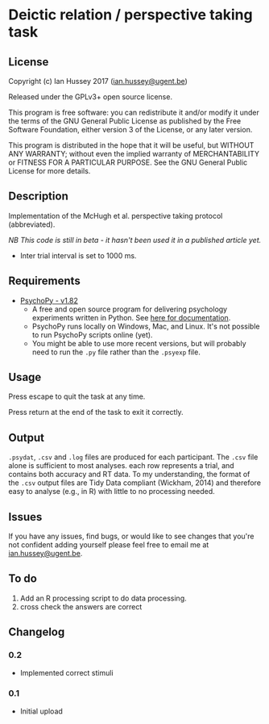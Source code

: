 # Deictic relation / perspective taking task

## License

Copyright (c) Ian Hussey 2017 (ian.hussey@ugent.be)

Released under the GPLv3+ open source license. 

This program is free software: you can redistribute it and/or modify it under the terms of the GNU General Public License as published by the Free Software Foundation, either version 3 of the License, or any later version.

This program is distributed in the hope that it will be useful, but WITHOUT ANY WARRANTY; without even the implied warranty of MERCHANTABILITY or FITNESS FOR A PARTICULAR PURPOSE. See the GNU General Public License for more details.
## Description
Implementation of the McHugh et al. perspective taking protocol (abbreviated).

*NB This code is still in beta - it hasn't been used it in a published article yet.*

- Inter trial interval is set to 1000 ms.

## Requirements
- [PsychoPy - v1.82](https://github.com/psychopy/psychopy/releases/tag/r1.82.02)
  - A free and open source program for delivering psychology experiments written in Python. See [here for documentation](http://www.psychopy.org/documentation.html).
  - PsychoPy runs locally on Windows, Mac, and Linux. It's not possible to run PsychoPy scripts online (yet).
  - You might be able to use more recent versions, but will probably need to run the `.py` file rather than the `.psyexp` file.


## Usage

Press escape to quit the task at any time.

Press return at the end of the task to exit it correctly.

## Output
`.psydat`, `.csv` and `.log` files are produced for each participant. The `.csv` file alone is sufficient to most analyses. each row represents a trial, and contains both accuracy and RT data. To my understanding, the format of the `.csv` output files are Tidy Data compliant (Wickham, 2014) and therefore easy to analyse (e.g., in R) with little to no processing needed.

## Issues 
If you have any issues, find bugs, or would like to see changes that you're not confident adding yourself please feel free to email me at [ian.hussey@ugent.be](mailto:ian.hussey@ugent.be). 

## To do 
1. Add an R processing script to do data processing.
2. cross check the answers are correct 

## Changelog
### 0.2

- Implemented correct stimuli

### 0.1

- Initial upload
